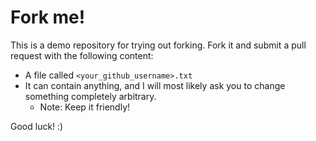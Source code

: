 # Fork me!

This is a demo repository for trying out
forking. Fork it and submit a pull request
with the following content:

* A file called `<your_github_username>.txt`
* It can contain anything, and I will most
  likely ask you to change something completely
  arbitrary.
  - Note: Keep it friendly!

Good luck! :)
